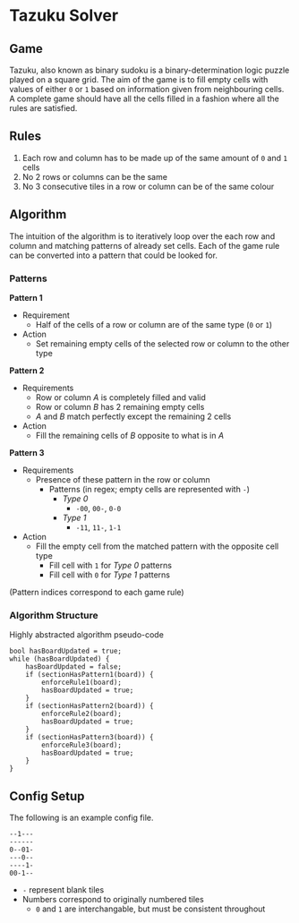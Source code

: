 # Tazuku Solver

## Game

Tazuku, also known as binary sudoku is a binary-determination logic puzzle played on a square grid. The aim of the game is to fill empty cells with values of either `0` or `1` based on information given from neighbouring cells. A complete game should have all the cells filled in a fashion where all the rules are satisfied.

## Rules

1.  Each row and column has to be made up of the same amount of `0` and `1` cells
2.  No 2 rows or columns can be the same
3.  No 3 consecutive tiles in a row or column can be of the same colour

## Algorithm

The intuition of the algorithm is to iteratively loop over the each row and column and matching patterns of already set cells. Each of the game rule can be converted into a pattern that could be looked for.

### Patterns

**Pattern 1**

-   Requirement
    -   Half of the cells of a row or column are of the same type (`0` or `1`)
-   Action
    -   Set remaining empty cells of the selected row or column to the other type

**Pattern 2**

-   Requirements
    -   Row or column _A_ is completely filled and valid
    -   Row or column _B_ has 2 remaining empty cells
    -   _A_ and _B_ match perfectly except the remaining 2 cells
-   Action
    -   Fill the remaining cells of _B_ opposite to what is in _A_

**Pattern 3**

-   Requirements
    -   Presence of these pattern in the row or column
        -   Patterns (in regex; empty cells are represented with `-`)
            -   _Type 0_
                -   `-00`, `00-`, `0-0`
            -   _Type 1_
                -   `-11`, `11-`, `1-1`
-   Action
    -   Fill the empty cell from the matched pattern with the opposite cell type
        -   Fill cell with `1` for _Type 0_ patterns
        -   Fill cell with `0` for _Type 1_ patterns

(Pattern indices correspond to each game rule)

### Algorithm Structure

Highly abstracted algorithm pseudo-code

```clike
bool hasBoardUpdated = true;
while (hasBoardUpdated) {
	hasBoardUpdated = false;
	if (sectionHasPattern1(board)) {
        enforceRule1(board);
		hasBoardUpdated = true;
    }
    if (sectionHasPattern2(board)) {
        enforceRule2(board);
		hasBoardUpdated = true;
    }
    if (sectionHasPattern3(board)) {
        enforceRule3(board);
		hasBoardUpdated = true;
    }
}
```

## Config Setup

The following is an example config file.

```
--1---
------
0--01-
---0--
----1-
00-1--
```

-   `-` represent blank tiles
-   Numbers correspond to originally numbered tiles
    -   `0` and `1` are interchangable, but must be consistent throughout
